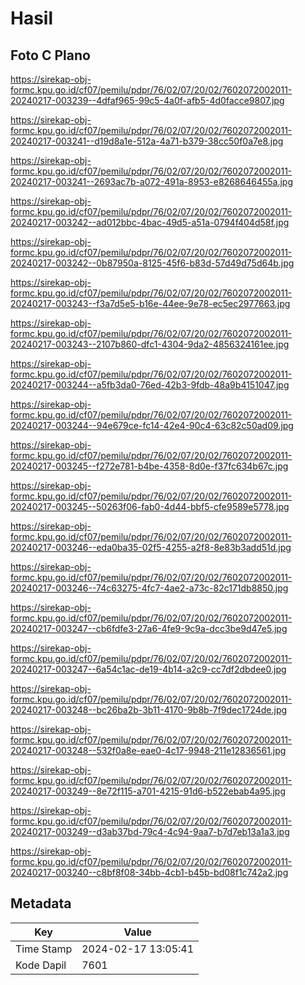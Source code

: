 # Hasil

## Foto C Plano

https://sirekap-obj-formc.kpu.go.id/cf07/pemilu/pdpr/76/02/07/20/02/7602072002011-20240217-003239--4dfaf965-99c5-4a0f-afb5-4d0facce9807.jpg

https://sirekap-obj-formc.kpu.go.id/cf07/pemilu/pdpr/76/02/07/20/02/7602072002011-20240217-003241--d19d8a1e-512a-4a71-b379-38cc50f0a7e8.jpg

https://sirekap-obj-formc.kpu.go.id/cf07/pemilu/pdpr/76/02/07/20/02/7602072002011-20240217-003241--2693ac7b-a072-491a-8953-e8268646455a.jpg

https://sirekap-obj-formc.kpu.go.id/cf07/pemilu/pdpr/76/02/07/20/02/7602072002011-20240217-003242--ad012bbc-4bac-49d5-a51a-0794f404d58f.jpg

https://sirekap-obj-formc.kpu.go.id/cf07/pemilu/pdpr/76/02/07/20/02/7602072002011-20240217-003242--0b87950a-8125-45f6-b83d-57d49d75d64b.jpg

https://sirekap-obj-formc.kpu.go.id/cf07/pemilu/pdpr/76/02/07/20/02/7602072002011-20240217-003243--f3a7d5e5-b16e-44ee-9e78-ec5ec2977663.jpg

https://sirekap-obj-formc.kpu.go.id/cf07/pemilu/pdpr/76/02/07/20/02/7602072002011-20240217-003243--2107b860-dfc1-4304-9da2-4856324161ee.jpg

https://sirekap-obj-formc.kpu.go.id/cf07/pemilu/pdpr/76/02/07/20/02/7602072002011-20240217-003244--a5fb3da0-76ed-42b3-9fdb-48a9b4151047.jpg

https://sirekap-obj-formc.kpu.go.id/cf07/pemilu/pdpr/76/02/07/20/02/7602072002011-20240217-003244--94e679ce-fc14-42e4-90c4-63c82c50ad09.jpg

https://sirekap-obj-formc.kpu.go.id/cf07/pemilu/pdpr/76/02/07/20/02/7602072002011-20240217-003245--f272e781-b4be-4358-8d0e-f37fc634b67c.jpg

https://sirekap-obj-formc.kpu.go.id/cf07/pemilu/pdpr/76/02/07/20/02/7602072002011-20240217-003245--50263f06-fab0-4d44-bbf5-cfe9589e5778.jpg

https://sirekap-obj-formc.kpu.go.id/cf07/pemilu/pdpr/76/02/07/20/02/7602072002011-20240217-003246--eda0ba35-02f5-4255-a2f8-8e83b3add51d.jpg

https://sirekap-obj-formc.kpu.go.id/cf07/pemilu/pdpr/76/02/07/20/02/7602072002011-20240217-003246--74c63275-4fc7-4ae2-a73c-82c171db8850.jpg

https://sirekap-obj-formc.kpu.go.id/cf07/pemilu/pdpr/76/02/07/20/02/7602072002011-20240217-003247--cb6fdfe3-27a6-4fe9-9c9a-dcc3be9d47e5.jpg

https://sirekap-obj-formc.kpu.go.id/cf07/pemilu/pdpr/76/02/07/20/02/7602072002011-20240217-003247--6a54c1ac-de19-4b14-a2c9-cc7df2dbdee0.jpg

https://sirekap-obj-formc.kpu.go.id/cf07/pemilu/pdpr/76/02/07/20/02/7602072002011-20240217-003248--bc26ba2b-3b11-4170-9b8b-7f9dec1724de.jpg

https://sirekap-obj-formc.kpu.go.id/cf07/pemilu/pdpr/76/02/07/20/02/7602072002011-20240217-003248--532f0a8e-eae0-4c17-9948-211e12836561.jpg

https://sirekap-obj-formc.kpu.go.id/cf07/pemilu/pdpr/76/02/07/20/02/7602072002011-20240217-003249--8e72f115-a701-4215-91d6-b522ebab4a95.jpg

https://sirekap-obj-formc.kpu.go.id/cf07/pemilu/pdpr/76/02/07/20/02/7602072002011-20240217-003249--d3ab37bd-79c4-4c94-9aa7-b7d7eb13a1a3.jpg

https://sirekap-obj-formc.kpu.go.id/cf07/pemilu/pdpr/76/02/07/20/02/7602072002011-20240217-003240--c8bf8f08-34bb-4cb1-b45b-bd08f1c742a2.jpg


## Metadata

| Key        | Value               |
| ---------- | ------------------- |
| Time Stamp | 2024-02-17 13:05:41 |
| Kode Dapil | 7601                |



